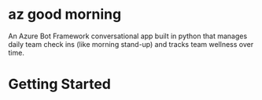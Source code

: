 # az good morning

An Azure Bot Framework conversational app built in python that manages daily team check ins (like morning stand-up) and tracks team wellness over time.

# Getting Started
